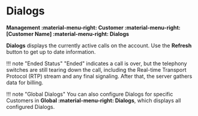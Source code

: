 # Dialogs
**Management :material-menu-right: Customer :material-menu-right: [Customer Name] :material-menu-right: Dialogs**

**Dialogs** displays the currently active calls on the account. Use the **Refresh** button to get up to date information. 

!!! note "Ended Status"
    "Ended" indicates a call is over, but the telephony switches are still tearing down the call, including the Real-time Transport Protocol (RTP) stream and any final signaling. After that, the server gathers data for billing. 

!!! note "Global Dialogs"
    You can also configure Dialogs for specific Customers in **Global :material-menu-right: Dialogs**, which displays all configured Dialogs.
